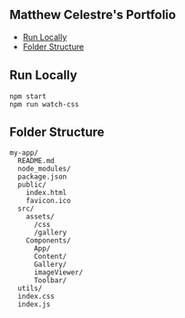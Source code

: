 ## Matthew Celestre's Portfolio

- [Run Locally](#to-run-locally)
- [Folder Structure](#folder-structure)

## Run Locally
```
npm start
npm run watch-css
```

## Folder Structure

```
my-app/
  README.md
  node_modules/
  package.json
  public/
    index.html
    favicon.ico
  src/
    assets/
      /css
      /gallery
    Components/
      App/
      Content/
      Gallery/
      imageViewer/
      Toolbar/
  utils/
  index.css
  index.js
```

